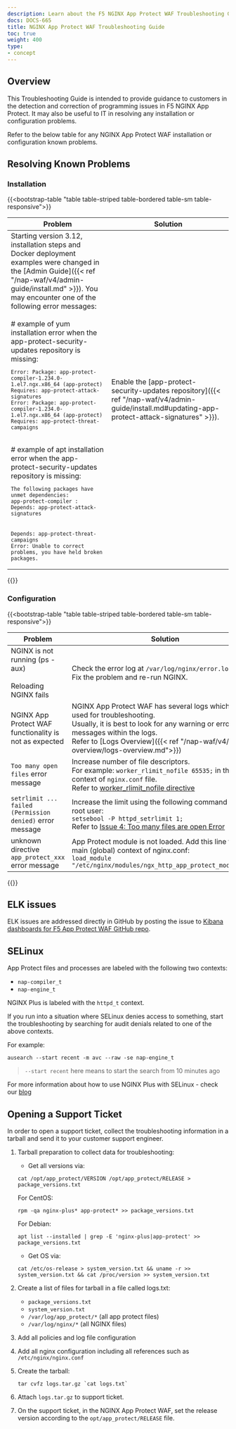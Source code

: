 ```yaml
---
description: Learn about the F5 NGINX App Protect WAF Troubleshooting Guide.
docs: DOCS-665
title: NGINX App Protect WAF Troubleshooting Guide
toc: true
weight: 400
type:
- concept
---
```


## Overview

This Troubleshooting Guide is intended to provide guidance to customers in the detection and correction of programming issues in F5 NGINX App Protect. It may also be useful to IT in resolving any installation or configuration problems. <br>

Refer to the below table for any NGINX App Protect WAF installation or configuration known problems.

## Resolving Known Problems

### Installation

{{<bootstrap-table "table table-striped table-bordered table-sm table-responsive">}}

|Problem|Solution|
|-------|--------|
| Starting version 3.12, installation steps and Docker deployment examples were changed in the [Admin Guide]({{< ref "/nap-waf/v4/admin-guide/install.md" >}}). You may encounter one of the following error messages:<br><br># example of yum installation error when the app-protect-security-updates repository is missing:<br><pre><code>`Error: Package: app-protect-compiler-1.234.0-1.el7.ngx.x86_64 (app-protect)`<br>`Requires: app-protect-attack-signatures`<br>`Error: Package: app-protect-compiler-1.234.0-1.el7.ngx.x86_64 (app-protect)`<br>`Requires: app-protect-threat-campaigns`</code></pre><br># example of apt installation error when the app-protect-security-updates repository is missing:<br><pre><code>`The following packages have unmet dependencies:`<br>`app-protect-compiler : Depends: app-protect-attack-signatures`<br> &nbsp; &nbsp; &nbsp; &nbsp; &nbsp; &nbsp; &nbsp; &nbsp; &nbsp; &nbsp; &nbsp; `Depends: app-protect-threat-campaigns`<br>`Error: Unable to correct problems, you have held broken packages.`</pre></code>| Enable the [app-protect-security-updates repository]({{< ref "/nap-waf/v4/admin-guide/install.md#updating-app-protect-attack-signatures" >}}). |
{{</bootstrap-table>}}

### Configuration

{{<bootstrap-table "table table-striped table-bordered table-sm table-responsive">}}

|Problem|Solution|
|-------|--------|
| NGINX is not running (ps -aux)<br><br> Reloading NGINX fails| Check the error log at `/var/log/nginx/error.log`<br>Fix the problem and re-run NGINX. |
| NGINX App Protect WAF functionality is not as expected| NGINX App Protect WAF has several logs which can be used for troubleshooting. <br> Usually, it is best to look for any warning or error messages within the logs. <br> Refer to [Logs Overview]({{< ref "/nap-waf/v4/logging-overview/logs-overview.md">}}) |
| `Too many open files` error message | Increase number of file descriptors. <br> For example: `worker_rlimit_nofile 65535;` in the main context of `nginx.conf` file. <br> Refer to [worker_rlimit_nofile directive](https://www.nginx.com/blog/using-nginx-plus-with-selinux/#Issue-4:-%3Ccode%3EToo-many-files-are-open%3C/code%3E-Error)|
| `setrlimit ... failed (Permission denied)` error message | Increase the limit using the following command as the root user:<br> `setsebool -P httpd_setrlimit 1;` <br> Refer to [Issue 4: Too many files are open Error](https://www.nginx.com/blog/using-nginx-plus-with-selinux/#Issue-4:-%3Ccode%3EToo-many-files-are-open%3C/code%3E-Error) |
| unknown directive `app_protect_xxx` error message  | App Protect module is not loaded. Add this line to the main (global) context of nginx.conf:<br>`load_module "/etc/nginx/modules/ngx_http_app_protect_module.so";`  |

{{</bootstrap-table>}}

## ELK issues

ELK issues are addressed directly in GitHub by posting the issue to [Kibana dashboards for F5 App Protect WAF GitHub repo](https://github.com/464d41/f5-waf-elk-dashboards).

## SELinux
App Protect files and processes are labeled with the following two contexts:

- `nap-compiler_t`
- `nap-engine_t`

NGINX Plus is labeled with the `httpd_t` context.

If you run into a situation where SELinux denies access to something, start the troubleshooting by searching for audit denials related to one of the above contexts.

For example:

```none
ausearch --start recent -m avc --raw -se nap-engine_t
```

> `--start recent` here means to start the search from 10 minutes ago

For more information about how to use NGINX Plus with SELinux - check our [blog](https://www.nginx.com/blog/using-nginx-plus-with-selinux/)

## Opening a Support Ticket

In order to open a support ticket, collect the troubleshooting information in a tarball and send it to your customer support engineer.

 1. Tarball preparation to collect data for troubleshooting:
     - Get all versions via:

     ```none
     cat /opt/app_protect/VERSION /opt/app_protect/RELEASE > package_versions.txt
     ```

     For CentOS:

     ```none
     rpm -qa nginx-plus* app-protect* >> package_versions.txt
     ```

     For Debian:

     ```none
     apt list --installed | grep -E 'nginx-plus|app-protect' >> package_versions.txt
     ```

     - Get OS via:

     ```none
     cat /etc/os-release > system_version.txt && uname -r >> system_version.txt && cat /proc/version >> system_version.txt
     ```

 2. Create a list of files for tarball in a file called logs.txt:
     - `package_versions.txt`
     - `system_version.txt`
     - `/var/log/app_protect/*` (all app protect files)
     - `/var/log/nginx/*` (all NGINX files)

 3. Add all policies and log file configuration

 4. Add all nginx configuration including all references such as `/etc/nginx/nginx.conf`

 5. Create the tarball:

     ```none
     tar cvfz logs.tar.gz `cat logs.txt`
     ```

 7. Attach `logs.tar.gz` to support ticket.

 8. On the support ticket, in the NGINX App Protect WAF, set the release version according to the `opt/app_protect/RELEASE` file.
